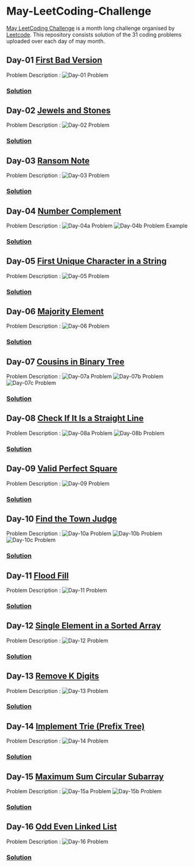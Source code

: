 # May-LeetCoding-Challenge
[May LeetCoding Challenge](https://leetcode.com/explore/challenge/card/may-leetcoding-challenge/) is a month long challenge organised by [Leetcode](https://leetcode.com/). This repository consists solution of the 31 coding problems uploaded over each day of may month.

## Day-01 [First Bad Version](https://leetcode.com/explore/challenge/card/may-leetcoding-challenge/534/week-1-may-1st-may-7th/3316/)
Problem Description :
![Day-01 Problem](../assets/Day-01.png?raw=true)
### [Solution](https://github.com/yashrt/May-LeetCoding-Challenge/blob/master/Day-01.cpp)

## Day-02 [Jewels and Stones](https://leetcode.com/explore/challenge/card/may-leetcoding-challenge/534/week-1-may-1st-may-7th/3317/)
Problem Description :
![Day-02 Problem](../assets/Day-02.png?raw=true)
### [Solution](https://github.com/yashrt/May-LeetCoding-Challenge/blob/master/Day-02.cpp)
  
## Day-03 [Ransom Note](https://leetcode.com/explore/challenge/card/may-leetcoding-challenge/534/week-1-may-1st-may-7th/3318/)
Problem Description :
![Day-03 Problem](../assets/Day-03.png?raw=true)
### [Solution](https://github.com/yashrt/May-LeetCoding-Challenge/blob/master/Day-03.cpp)
  
## Day-04 [Number Complement](https://leetcode.com/explore/challenge/card/may-leetcoding-challenge/534/week-1-may-1st-may-7th/3319/)
Problem Description :
![Day-04a Problem](../assets/Day-04(a).png?raw=true)
![Day-04b Problem Example](../assets/Day-04(b).png?raw=true)
### [Solution](https://github.com/yashrt/May-LeetCoding-Challenge/blob/master/Day-04.cpp)

## Day-05 [First Unique Character in a String](https://leetcode.com/explore/challenge/card/may-leetcoding-challenge/534/week-1-may-1st-may-7th/3320/)
Problem Description :
![Day-05 Problem](../assets/Day-05.png?raw=true)
### [Solution](https://github.com/yashrt/May-LeetCoding-Challenge/blob/master/Day-05.cpp)

## Day-06 [Majority Element](https://leetcode.com/explore/challenge/card/may-leetcoding-challenge/534/week-1-may-1st-may-7th/3321/)
Problem Description :
![Day-06 Problem](../assets/Day-06.png?raw=true)
### [Solution](https://github.com/yashrt/May-LeetCoding-Challenge/blob/master/Day-06.cpp)

## Day-07 [Cousins in Binary Tree](https://leetcode.com/explore/challenge/card/may-leetcoding-challenge/534/week-1-may-1st-may-7th/3322/)
Problem Description :
![Day-07a Problem](../assets/Day-07a.png?raw=true)
![Day-07b Problem](../assets/Day-07b.png?raw=true)
![Day-07c Problem](../assets/Day-07c.png?raw=true)
### [Solution](https://github.com/yashrt/May-LeetCoding-Challenge/blob/master/Day-07.cpp)

## Day-08 [Check If It Is a Straight Line](https://leetcode.com/explore/challenge/card/may-leetcoding-challenge/535/week-2-may-8th-may-14th/3323/)
Problem Description :
![Day-08a Problem](../assets/Day-08a.png?raw=true)
![Day-08b Problem](../assets/Day-08b.png?raw=true)
### [Solution](https://github.com/yashrt/May-LeetCoding-Challenge/blob/master/Day-08.cpp)

## Day-09 [Valid Perfect Square](https://leetcode.com/explore/challenge/card/may-leetcoding-challenge/535/week-2-may-8th-may-14th/3324/)
Problem Description :
![Day-09 Problem](../assets/Day-09.png?raw=true)
### [Solution](https://github.com/yashrt/May-LeetCoding-Challenge/blob/master/Day-09.cpp)

## Day-10 [Find the Town Judge](https://leetcode.com/explore/challenge/card/may-leetcoding-challenge/535/week-2-may-8th-may-14th/3325/)
Problem Description :
![Day-10a Problem](../assets/Day-10a.png?raw=true)
![Day-10b Problem](../assets/Day-10b.png?raw=true)
![Day-10c Problem](../assets/Day-10c.png?raw=true)
### [Solution](https://github.com/yashrt/May-LeetCoding-Challenge/blob/master/Day-10.cpp)

## Day-11 [Flood Fill](https://leetcode.com/explore/challenge/card/may-leetcoding-challenge/535/week-2-may-8th-may-14th/3326/)
Problem Description :
![Day-11 Problem](../assets/Day-11.png?raw=true)
### [Solution](https://github.com/yashrt/May-LeetCoding-Challenge/blob/master/Day-11.cpp)


## Day-12 [Single Element in a Sorted Array](https://leetcode.com/explore/challenge/card/may-leetcoding-challenge/535/week-2-may-8th-may-14th/3327/)
Problem Description :
![Day-12 Problem](../assets/Day-12.png?raw=true)
### [Solution](https://github.com/yashrt/May-LeetCoding-Challenge/blob/master/Day-12.cpp)


## Day-13 [Remove K Digits](https://leetcode.com/explore/challenge/card/may-leetcoding-challenge/535/week-2-may-8th-may-14th/3328/)
Problem Description :
![Day-13 Problem](../assets/Day-13.png?raw=true)
### [Solution](https://github.com/yashrt/May-LeetCoding-Challenge/blob/master/Day-13.cpp)

## Day-14 [Implement Trie (Prefix Tree)](https://leetcode.com/explore/challenge/card/may-leetcoding-challenge/535/week-2-may-8th-may-14th/3329/)
Problem Description :
![Day-14 Problem](../assets/Day-14.png?raw=true)
### [Solution](https://github.com/yashrt/May-LeetCoding-Challenge/blob/master/Day-14.cpp)

## Day-15 [Maximum Sum Circular Subarray](https://leetcode.com/explore/challenge/card/may-leetcoding-challenge/536/week-3-may-15th-may-21st/3330/)
Problem Description :
![Day-15a Problem](../assets/Day-15a.png?raw=true)
![Day-15b Problem](../assets/Day-15b.png?raw=true)
### [Solution](https://github.com/yashrt/May-LeetCoding-Challenge/blob/master/Day-15.cpp)

## Day-16 [Odd Even Linked List](https://leetcode.com/explore/challenge/card/may-leetcoding-challenge/536/week-3-may-15th-may-21st/3331/)
Problem Description :
![Day-16 Problem](../assets/Day-16.png?raw=true)
### [Solution](https://github.com/yashrt/May-LeetCoding-Challenge/blob/master/Day-16.cpp)
